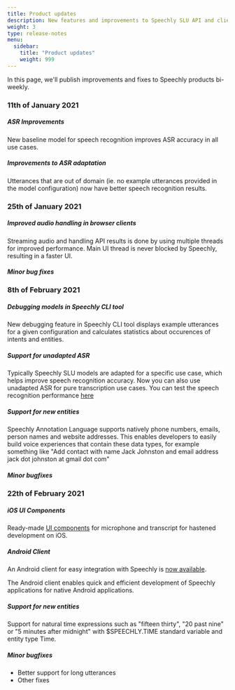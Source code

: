 ```yaml
---
title: Product updates
description: New features and improvements to Speechly SLU API and client libraries 
weight: 3
type: release-notes
menu:
  sidebar:
    title: "Product updates"
    weight: 999
---
```


In this page, we'll publish improvements and fixes to Speechly products bi-weekly. 

### 11th of January 2021

##### ASR Improvements
New baseline model for speech recognition improves ASR accuracy in all use cases. 

##### Improvements to ASR adaptation

Utterances that are out of domain (ie. no example utterances provided in the model configuration) now have better speech recognition results.

### 25th of January 2021

##### Improved audio handling in browser clients

Streaming audio and handling API results is done by using multiple threads for improved performance. Main UI thread is never blocked by Speechly, resulting in a faster UI.

##### Minor bug fixes

### 8th of February 2021

##### Debugging models in Speechly CLI tool

New debugging feature in Speechly CLI tool displays example utterances for a given configuration and calculates statistics about occurences of intents and entities.

##### Support for unadapted ASR

Typically Speechly SLU models are adapted for a specific use case, which helps improve speech recognition accuracy. Now you can also use unadapted ASR for pure transcription use cases. You can test the speech recognition performance [here](https://api.speechly.com/dashboard/#/playground/ead4b9e7-e5c4-48ed-9dae-3c530916ed76?language=en-US)

##### Support for new entities

Speechly Annotation Language supports natively phone numbers, emails, person names and website addresses. This enables developers to easily build voice experiences that contain these data types, for example something like "Add contact with name Jack Johnston and email address jack dot johnston at gmail dot com"

##### Minor bugfixes

### 22th of February 2021

##### iOS UI Components

Ready-made [UI components](/client-libraries/ios/ui-components/) for microphone and transcript for hastened development on iOS. 

##### Android Client

An Android client for easy integration with Speechly is [now available](https://github.com/speechly/android-client/).

The Android client enables quick and efficient development of Speechly applications for native Android applications.

##### Support for new entities

Support for natural time expressions such as "fifteen thirty", "20 past nine" or "5 minutes after midnight" with $SPEECHLY.TIME standard variable and entity type Time.

##### Minor bugfixes

- Better support for long utterances
- Other fixes




